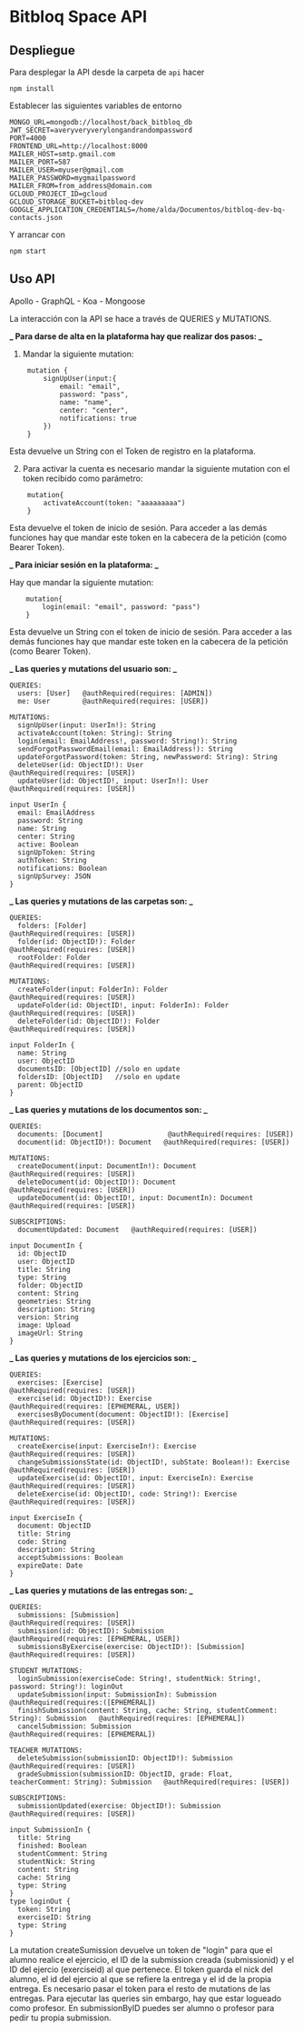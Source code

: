 # Bitbloq Space API

## Despliegue

Para desplegar la API desde la carpeta de `api` hacer

    npm install

Establecer las siguientes variables de entorno

    MONGO_URL=mongodb://localhost/back_bitbloq_db
    JWT_SECRET=averyveryverylongandrandompassword
    PORT=4000
    FRONTEND_URL=http://localhost:8000
    MAILER_HOST=smtp.gmail.com
    MAILER_PORT=587
    MAILER_USER=myuser@gmail.com
    MAILER_PASSWORD=mygmailpassword
    MAILER_FROM=from_address@domain.com
    GCLOUD_PROJECT_ID=gcloud
    GCLOUD_STORAGE_BUCKET=bitbloq-dev
    GOOGLE_APPLICATION_CREDENTIALS=/home/alda/Documentos/bitbloq-dev-bq-contacts.json

Y arrancar con

    npm start

## Uso API

Apollo - GraphQL - Koa - Mongoose

La interacción con la API se hace a través de QUERIES y MUTATIONS.

**_ Para darse de alta en la plataforma hay que realizar dos pasos: _**

1.  Mandar la siguiente mutation:

         mutation {
             signUpUser(input:{
                 email: "email",
                 password: "pass",
                 name: "name",
                 center: "center",
                 notifications: true
             })
         }

Esta devuelve un String con el Token de registro en la plataforma.

2.  Para activar la cuenta es necesario mandar la siguiente mutation con el token recibido como parámetro:

         mutation{
             activateAccount(token: "aaaaaaaaa")
         }

Esta devuelve el token de inicio de sesión. Para acceder a las demás funciones hay que mandar este token en la cabecera de la petición (como Bearer Token).

**_ Para iniciar sesión en la plataforma: _**

Hay que mandar la siguiente mutation:

        mutation{
            login(email: "email", password: "pass")
        }

Esta devuelve un String con el token de inicio de sesión. Para acceder a las demás funciones hay que mandar este token en la cabecera de la petición (como Bearer Token).

**_ Las queries y mutations del usuario son: _**

    QUERIES:
      users: [User]   @authRequired(requires: [ADMIN])
      me: User        @authRequired(requires: [USER])

    MUTATIONS:
      signUpUser(input: UserIn!): String
      activateAccount(token: String): String
      login(email: EmailAddress!, password: String!): String
      sendForgotPasswordEmail(email: EmailAddress!): String
      updateForgotPassword(token: String, newPassword: String): String
      deleteUser(id: ObjectID!): User                             @authRequired(requires: [USER])
      updateUser(id: ObjectID!, input: UserIn!): User             @authRequired(requires: [USER])

    input UserIn {
      email: EmailAddress
      password: String
      name: String
      center: String
      active: Boolean
      signUpToken: String
      authToken: String
      notifications: Boolean
      signUpSurvey: JSON
    }

**_ Las queries y mutations de las carpetas son: _**

    QUERIES:
      folders: [Folder]                                    @authRequired(requires: [USER])
      folder(id: ObjectID!): Folder                       @authRequired(requires: [USER])
      rootFolder: Folder                                   @authRequired(requires: [USER])

    MUTATIONS:
      createFolder(input: FolderIn): Folder                  @authRequired(requires: [USER])
      updateFolder(id: ObjectID!, input: FolderIn): Folder  @authRequired(requires: [USER])
      deleteFolder(id: ObjectID!): Folder                   @authRequired(requires: [USER])

    input FolderIn {
      name: String
      user: ObjectID
      documentsID: [ObjectID] //solo en update
      foldersID: [ObjectID]   //solo en update
      parent: ObjectID
    }

**_ Las queries y mutations de los documentos son: _**

    QUERIES:
      documents: [Document]                @authRequired(requires: [USER])
      document(id: ObjectID!): Document   @authRequired(requires: [USER])

    MUTATIONS:
      createDocument(input: DocumentIn!): Document                       @authRequired(requires: [USER])
      deleteDocument(id: ObjectID!): Document                           @authRequired(requires: [USER])
      updateDocument(id: ObjectID!, input: DocumentIn): Document        @authRequired(requires: [USER])

    SUBSCRIPTIONS:
      documentUpdated: Document   @authRequired(requires: [USER])

    input DocumentIn {
      id: ObjectID
      user: ObjectID
      title: String
      type: String
      folder: ObjectID
      content: String
      geometries: String
      description: String
      version: String
      image: Upload
      imageUrl: String
    }

**_ Las queries y mutations de los ejercicios son: _**

    QUERIES:
      exercises: [Exercise]                                    @authRequired(requires: [USER])
      exercise(id: ObjectID!): Exercise                       @authRequired(requires: [EPHEMERAL, USER])
      exercisesByDocument(document: ObjectID!): [Exercise]     @authRequired(requires: [USER])

    MUTATIONS:
      createExercise(input: ExerciseIn!): Exercise                         @authRequired(requires: [USER])
      changeSubmissionsState(id: ObjectID!, subState: Boolean!): Exercise @authRequired(requires: [USER])
      updateExercise(id: ObjectID!, input: ExerciseIn): Exercise          @authRequired(requires: [USER])
      deleteExercise(id: ObjectID!, code: String!): Exercise              @authRequired(requires: [USER])

    input ExerciseIn {
      document: ObjectID
      title: String
      code: String
      description: String
      acceptSubmissions: Boolean
      expireDate: Date
    }

**_ Las queries y mutations de las entregas son: _**

    QUERIES:
      submissions: [Submission]                                  @authRequired(requires: [USER])
      submission(id: ObjectID): Submission                      @authRequired(requires: [EPHEMERAL, USER])
      submissionsByExercise(exercise: ObjectID!): [Submission]   @authRequired(requires: [USER])

    STUDENT MUTATIONS:
      loginSubmission(exerciseCode: String!, studentNick: String!, password: String!): loginOut
      updateSubmission(input: SubmissionIn): Submission                                      @authRequired(requires:([EPHEMERAL])
      finishSubmission(content: String, cache: String, studentComment: String): Submission   @authRequired(requires: [EPHEMERAL])
      cancelSubmission: Submission                                                           @authRequired(requires: [EPHEMERAL])

    TEACHER MUTATIONS:
      deleteSubmission(submissionID: ObjectID!): Submission                                       @authRequired(requires: [USER])
      gradeSubmission(submissionID: ObjectID, grade: Float, teacherComment: String): Submission   @authRequired(requires: [USER])

    SUBSCRIPTIONS:
      submissionUpdated(exercise: ObjectID!): Submission   @authRequired(requires: [USER])

    input SubmissionIn {
      title: String
      finished: Boolean
      studentComment: String
      studentNick: String
      content: String
      cache: String
      type: String
    }
    type loginOut {
      token: String
      exerciseID: String
      type: String
    }

La mutation createSumission devuelve un token de "login" para que el alumno realice el ejercicio, el ID de la submission creada (submissionid) y el ID del ejercio (exerciseid) al que pertenece. El token guarda el nick del alumno, el id del ejercio al que se refiere la entrega y el id de la propia entrega. Es necesario pasar el token para el resto de mutations de las entregas.
Para ejecutar las queries sin embargo, hay que estar logueado como profesor. En submissionByID puedes ser alumno o profesor para pedir tu propia submission.
